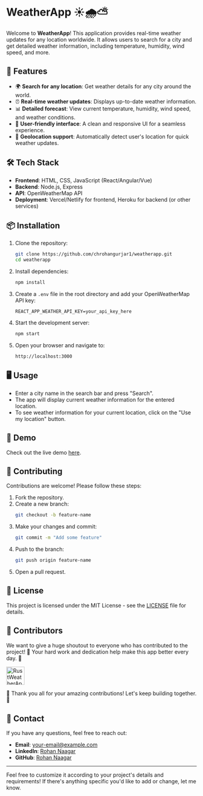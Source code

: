 
# WeatherApp ☀️🌧️⛅

Welcome to **WeatherApp**! This application provides real-time weather updates for any location worldwide. It allows users to search for a city and get detailed weather information, including temperature, humidity, wind speed, and more.

## 🚀 Features

- 🌍 **Search for any location**: Get weather details for any city around the world.
- ⏰ **Real-time weather updates**: Displays up-to-date weather information.
- 📊 **Detailed forecast**: View current temperature, humidity, wind speed, and weather conditions.
- 🎨 **User-friendly interface**: A clean and responsive UI for a seamless experience.
- 📍 **Geolocation support**: Automatically detect user's location for quick weather updates.

## 🛠️ Tech Stack

- **Frontend**: HTML, CSS, JavaScript (React/Angular/Vue)
- **Backend**: Node.js, Express
- **API**: OpenWeatherMap API
- **Deployment**: Vercel/Netlify for frontend, Heroku for backend (or other services)

## 📦 Installation

1. Clone the repository:
   ```bash
   git clone https://github.com/chrohangurjar1/weatherapp.git
   cd weatherapp
   ```

2. Install dependencies:
   ```bash
   npm install
   ```

3. Create a `.env` file in the root directory and add your OpenWeatherMap API key:
   ```env
   REACT_APP_WEATHER_API_KEY=your_api_key_here
   ```

4. Start the development server:
   ```bash
   npm start
   ```

5. Open your browser and navigate to:
   ```
   http://localhost:3000
   ```

## 🖥️ Usage

- Enter a city name in the search bar and press "Search".
- The app will display current weather information for the entered location.
- To see weather information for your current location, click on the "Use my location" button.

## 🌟 Demo

Check out the live demo [here](https://your-demo-link.com).

## 🤝 Contributing

Contributions are welcome! Please follow these steps:

1. Fork the repository.
2. Create a new branch:
   ```bash
   git checkout -b feature-name
   ```
3. Make your changes and commit:
   ```bash
   git commit -m "Add some feature"
   ```
4. Push to the branch:
   ```bash
   git push origin feature-name
   ```
5. Open a pull request.

## 📄 License

This project is licensed under the MIT License - see the [LICENSE](LICENSE) file for details.

## 🌟 Contributors

We want to give a huge shoutout to everyone who has contributed to the project! 🙌 Your hard work and dedication help make this app better every day. 💪

<a href="https://github.com/chrohangurjar1/RustWeatherApp/graphs/contributors">
  <img alt="RustWeatherApp contributors" height='48' src="https://contrib.rocks/image?repo=chrohangurjar1/RustWeatherApp&columns=24" />
</a>

🎉 Thank you all for your amazing contributions! Let's keep building together. 🚀


## 💬 Contact

If you have any questions, feel free to reach out:

- **Email**: your-email@example.com
- **LinkedIn**: [Rohan Naagar](https://www.linkedin.com/in/chrohangurjar1)
- **GitHub**: [Rohan Naagar](https://github.com/chrohangurjar1)

---

Feel free to customize it according to your project's details and requirements! If there's anything specific you'd like to add or change, let me know.
